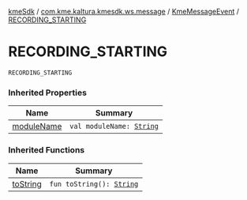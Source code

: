 [kmeSdk](../../index.md) / [com.kme.kaltura.kmesdk.ws.message](../index.md) / [KmeMessageEvent](index.md) / [RECORDING_STARTING](./-r-e-c-o-r-d-i-n-g_-s-t-a-r-t-i-n-g.md)

# RECORDING_STARTING

`RECORDING_STARTING`

### Inherited Properties

| Name | Summary |
|---|---|
| [moduleName](module-name.md) | `val moduleName: `[`String`](https://kotlinlang.org/api/latest/jvm/stdlib/kotlin/-string/index.html) |

### Inherited Functions

| Name | Summary |
|---|---|
| [toString](to-string.md) | `fun toString(): `[`String`](https://kotlinlang.org/api/latest/jvm/stdlib/kotlin/-string/index.html) |
